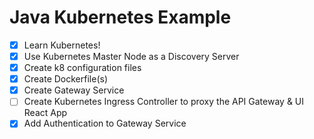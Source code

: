 # Java Kubernetes Example

- [X] Learn Kubernetes!
- [X] Use Kubernetes Master Node as a Discovery Server
- [X] Create k8 configuration files
- [X] Create Dockerfile(s)
- [X] Create Gateway Service
- [ ] Create Kubernetes Ingress Controller to proxy the API Gateway & UI React App
- [X] Add Authentication to Gateway Service